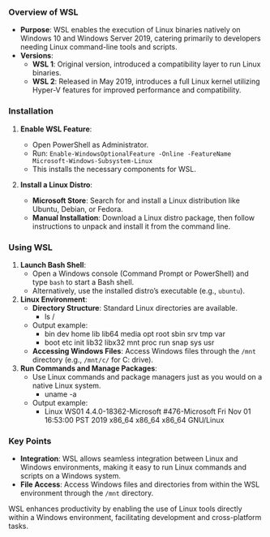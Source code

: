 ### Overview of WSL
- **Purpose**: WSL enables the execution of Linux binaries natively on Windows 10 and Windows Server 2019, catering primarily to developers needing Linux command-line tools and scripts.
- **Versions**:
    - **WSL 1**: Original version, introduced a compatibility layer to run Linux binaries.
    - **WSL 2**: Released in May 2019, introduces a full Linux kernel utilizing Hyper-V features for improved performance and compatibility.

### Installation
1. **Enable WSL Feature**:
    - Open PowerShell as Administrator.
    - Run: `Enable-WindowsOptionalFeature -Online -FeatureName Microsoft-Windows-Subsystem-Linux`
    - This installs the necessary components for WSL.
2. **Install a Linux Distro**:
    
    - **Microsoft Store**: Search for and install a Linux distribution like Ubuntu, Debian, or Fedora.
    - **Manual Installation**: Download a Linux distro package, then follow instructions to unpack and install it from the command line.

### Using WSL
1. **Launch Bash Shell**:
    - Open a Windows console (Command Prompt or PowerShell) and type `bash` to start a Bash shell.
    - Alternatively, use the installed distro’s executable (e.g., `ubuntu`).
2. **Linux Environment**:
    - **Directory Structure**: Standard Linux directories are available.
	    - ls /
	- Output example:
		- bin  dev  home  lib  lib64  media  opt  root  sbin  srv  tmp  var
		- boot  etc  init  lib32  libx32  mnt  proc  run  snap  sys  usr
	- **Accessing Windows Files**: Access Windows files through the `/mnt` directory (e.g., `/mnt/c/` for C: drive).
3. **Run Commands and Manage Packages**:
	- Use Linux commands and package managers just as you would on a native Linux system.
		- uname -a
	- Output example:
		- Linux WS01 4.4.0-18362-Microsoft #476-Microsoft Fri Nov 01 16:53:00 PST 2019 x86_64 x86_64 x86_64 GNU/Linux

### Key Points
- **Integration**: WSL allows seamless integration between Linux and Windows environments, making it easy to run Linux commands and scripts on a Windows system.
- **File Access**: Access Windows files and directories from within the WSL environment through the `/mnt` directory.

WSL enhances productivity by enabling the use of Linux tools directly within a Windows environment, facilitating development and cross-platform tasks.